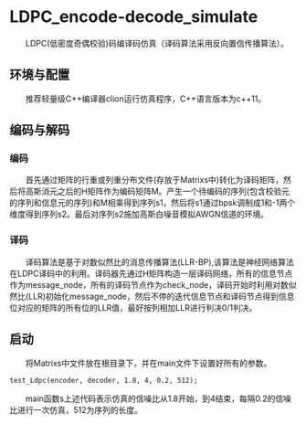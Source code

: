 # LDPC_encode-decode_simulate
&emsp;&emsp;LDPC(低密度奇偶校验)码编译码仿真（译码算法采用反向置信传播算法）。
## 环境与配置
&emsp;&emsp;推荐轻量级C++编译器clion运行仿真程序，C++语言版本为c++11。
## 编码与解码
### 编码
&emsp;&emsp;首先通过矩阵的行重或列重分布文件(存放于Matrixs中)转化为译码矩阵，然后将高斯消元之后的H矩阵作为编码矩阵M。产生一个待编码的序列(包含校验元的序列和信息元的序列)和M相乘得到序列s1，然后将s1通过bpsk调制成1和-1两个维度得到序列s2。最后对序列s2施加高斯白噪音模拟AWGN信道的环境。
### 译码
&emsp;&emsp;译码算法是基于对数似然比的消息传播算法(LLR-BP),该算法是神经网络算法在LDPC译码中的利用。译码器先通过H矩阵构造一层译码网络，所有的信息节点作为message_node，所有的译码节点作为check_node，译码开始时利用对数似然比(LLR)初始化message_node，然后不停的迭代信息节点和译码节点得到信息位对应的矩阵的所有位的LLR值，最好按列相加LLR进行判决0/1判决。
## 启动
&emsp;&emsp;将Matrixs中文件放在根目录下，并在main文件下设置好所有的参数。
```
test_Ldpc(encoder, decoder, 1.8, 4, 0.2, 512);
```
&emsp;&emsp;main函数s上述代码表示仿真的信噪比从1.8开始，到4结束，每隔0.2的信噪比进行一次仿真，512为序列的长度。
